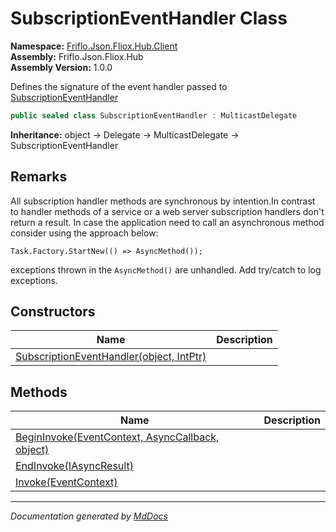 ﻿<!--  
  <auto-generated>   
    The contents of this file were generated by a tool.  
    Changes to this file may be list if the file is regenerated  
  </auto-generated>   
-->

# SubscriptionEventHandler Class

**Namespace:** [Friflo.Json.Fliox.Hub.Client](../index.md)  
**Assembly:** Friflo.Json.Fliox.Hub  
**Assembly Version:** 1.0.0

Defines the signature of the event handler passed to [SubscriptionEventHandler](../FlioxClient/properties/SubscriptionEventHandler.md)

```csharp
public sealed class SubscriptionEventHandler : MulticastDelegate
```

**Inheritance:** object → Delegate → MulticastDelegate → SubscriptionEventHandler

## Remarks

All subscription handler methods are synchronous by intention.In contrast to handler methods of a service or a web server subscription handlers don't return a result. In case the application need to call an asynchronous method consider using the approach below:

```
Task.Factory.StartNew(() => AsyncMethod());
```

 exceptions thrown in the `AsyncMethod()` are unhandled. Add try\/catch to log exceptions.

## Constructors

| Name                                                              | Description |
| ----------------------------------------------------------------- | ----------- |
| [SubscriptionEventHandler(object, IntPtr)](constructors/index.md) |             |

## Methods

| Name                                                                       | Description |
| -------------------------------------------------------------------------- | ----------- |
| [BeginInvoke(EventContext, AsyncCallback, object)](methods/BeginInvoke.md) |             |
| [EndInvoke(IAsyncResult)](methods/EndInvoke.md)                            |             |
| [Invoke(EventContext)](methods/Invoke.md)                                  |             |

___

*Documentation generated by [MdDocs](https://github.com/ap0llo/mddocs)*
